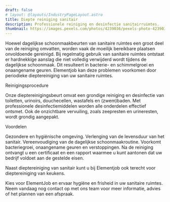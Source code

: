 ```yaml
---
draft: false
# layout: @layouts/IndustryPageLayout.astro
title: Diepte reiniging sanitair
description: Professionele reiniging en desinfectie sanitairruimtes. 
thumbnail: https://images.pexels.com/photos/4239036/pexels-photo-4239036.jpeg
---
```


Hoewel dagelijkse schoonmaakbeurten van sanitaire ruimtes een groot deel van de reiniging omvatten, worden vaak de moeilijk bereikbare plaatsen onvoldoende gereinigd. Bij regelmatig gebruik van sanitaire ruimtes ontstaat er hardnekkige aanslag die niet volledig verwijderd wordt tijdens de dagelijkse schoonmaak. Dit resulteert in bacterie- en schimmelgroei en onaangename geuren. Elementjob kan deze problemen voorkomen door periodieke dieptereiniging van uw sanitaire ruimtes.

Reinigingsprocedure

Onze dieptereinigingsbeurt omvat een grondige reiniging en desinfectie van toiletten, urinoirs, douchecellen, wastafels en (zwem)baden. Met professionele desinfectiemiddelen worden alle onderdelen effectief ontsmet. Ook de onzichtbare vervuiling, zoals zeepresten en urineresten, wordt grondig aangepakt.

Voordelen

Gezondere en hygiënische omgeving.
Verlenging van de levensduur van het sanitair.
Vereenvoudiging van de dagelijkse schoonmaakroutine.
Voorkomt bacteriegroei, onaangename geuren en verstoppingen.
Na de reiniging ontvangt u een certificaat en een rapport waarmee u kunt aantonen dat uw bedrijf voldoet aan de gestelde eisen.

Naast dieptereiniging van sanitair kunt u bij Elementjob ook terecht voor dieptereiniging van keukens.

Kies voor ElementJob en ervaar hygiëne en frisheid in uw sanitaire ruimtes. Neem vandaag nog contact op met ons team voor meer informatie, advies of het plannen van een afspraak.